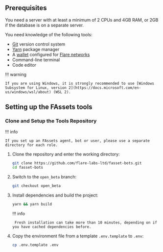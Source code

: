 ## Prerequisites

You need a server with at least a minimum of 2 CPUs and 4GB RAM, or 2GB if the database is on a separate server.

You need knowledge of the following tools:

* [Git](https://git-scm.com/) version control system
* [Yarn](https://yarnpkg.com/) package manager
* A [wallet](../../user/wallets/index.md) configured for [Flare networks](../../dev/reference/network-config.md)
* Command-line terminal
* Code editor

!!! warning

    If you are using Windows, it is strongly recommended to use [Windows Subsystem for Linux, version 2](https://docs.microsoft.com/en-us/windows/wsl/about) (WSL 2).

## Setting up the FAssets tools

### Clone and Setup the Tools Repository

!!! info

    If you set up an FAssets agent, bot or user, please use a separate directory for each role.

1. Clone the repository and enter the working directory:

    ```bash
    git clone https://github.com/flare-labs-ltd/fasset-bots.git
    cd fasset-bots
    ```

2. Switch to the `open_beta` branch:

    ```bash
    git checkout open_beta
    ```

3. Install dependencies and build the project:

    ```bash
    yarn && yarn build
    ```

    !!! info

        Fresh installation can take more than 10 minutes, depending on if you have cached dependencies before.

4. Copy the environment file from a template `.env.template` to `.env`:

    ```bash
    cp .env.template .env
    ```
